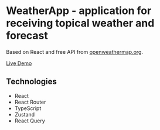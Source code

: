 # WeatherApp - application for receiving topical weather and forecast
Based on React and free API from [openweathermap.org](https://openweathermap.org/api).

[Live Demo](https://maplemap.github.io/weather-react-app/)


## Technologies
- React
- React Router
- TypeScript
- Zustand
- React Query
